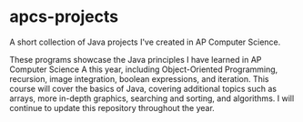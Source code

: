 # apcs-projects
A short collection of Java projects I've created in AP Computer Science.

These programs showcase the Java principles I have learned in AP Computer Science A this year,
including Object-Oriented Programming, recursion, image integration, boolean expressions, and
iteration. This course will cover the basics of Java, covering additional topics such as arrays,
more in-depth graphics, searching and sorting, and algorithms. I will continue to update this
repository throughout the year.
